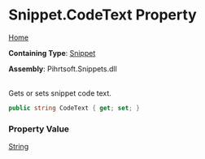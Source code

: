 # Snippet\.CodeText Property

[Home](../../../../README.md)

**Containing Type**: [Snippet](../README.md)

**Assembly**: Pihrtsoft\.Snippets\.dll

\
Gets or sets snippet code text\.

```csharp
public string CodeText { get; set; }
```

### Property Value

[String](https://docs.microsoft.com/en-us/dotnet/api/system.string)

